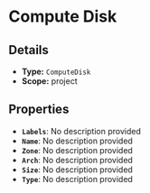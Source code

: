 # Compute Disk

## Details

- **Type:** `ComputeDisk`
- **Scope:** project

## Properties

- **`Labels`**: No description provided
- **`Name`**: No description provided
- **`Zone`**: No description provided
- **`Arch`**: No description provided
- **`Size`**: No description provided
- **`Type`**: No description provided
